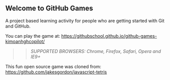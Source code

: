 ## Welcome to GitHub Games

A project based learning activity for people who are getting started with Git and GitHub.

You can play the game at: https://githubschool.github.io/github-games-kimoanhghcopilot/

>> _*SUPPORTED BROWSERS*: Chrome, Firefox, Safari, Opera and IE9+_

This fun open source game was cloned from: https://github.com/jakesgordon/javascript-tetris
